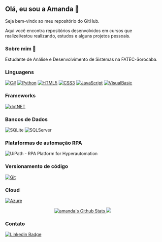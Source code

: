 ## Olá, eu sou a Amanda :wave:

Seja bem-vindx ao meu repositório do GitHub.

Aqui você encontra repositórios desenvolvidos em cursos que realizei/estou realizando, estudos e alguns projetos pessoais.



### Sobre mim​ :woman:

Estudante de Análise e Desenvolvimento de Sistemas na FATEC-Sorocaba.




### Linguagens

<!--[![C](https://img.shields.io/badge/C-00599C?style=for-the-badge&logo=c&logoColor=white)](https://github.com/amandashichinoe?tab=repositories&q=&type=&language=c) -->
[![C#](https://img.shields.io/badge/C%23-239120?style=for-the-badge&logo=c-sharp&logoColor=white)](https://github.com/amandashichinoe?tab=repositories&q=&type=&language=csharp)<!--[![Java](https://img.shields.io/badge/Java-ED8B00?style=for-the-badge&logo=java&logoColor=white)](https://github.com/amandashichinoe?tab=repositories&q=&type=&language=java) -->
[![Python](https://img.shields.io/badge/Python-00599C?style=for-the-badge&logo=python&logoColor=yellow)](https://github.com/amandashichinoe?tab=repositories&q=&type=&language=python)
[![HTML5](https://img.shields.io/badge/HTML5-E34F26?style=for-the-badge&logo=html5&logoColor=white)](https://github.com/amandashichinoe?tab=repositories&q=&type=&language=html) 
[![CSS3](https://img.shields.io/badge/CSS3-1572B6?style=for-the-badge&logo=css3&logoColor=white)](https://github.com/amandashichinoe)
[![JavaScript](https://img.shields.io/badge/JavaScript-F7DF1E?style=for-the-badge&logo=javascript&logoColor=black)](https://github.com/amandashichinoe?tab=repositories&q=&type=&language=javascript)
[![VisualBasic](https://img.shields.io/badge/Visual_Basic-e6e6e6?style=for-the-badge&logo=visualbasic&logoColor=black)](https://github.com/amandashichinoe?tab=repositories&q=&type=&language=javascript)


### Frameworks

[![dotNET](https://img.shields.io/badge/.NET-FFF?style=for-the-badge&logo=dotnet&logoColor=512BD4)](https://dotnet.microsoft.com/) 


### Bancos de Dados
![SQLite](https://img.shields.io/badge/SQLite-07405E?style=for-the-badge&logo=sqlite&logoColor=white)
![SQLServer](https://img.shields.io/badge/Microsoft%20SQL%20Sever-FFF?style=for-the-badge&logo=microsoft%20sql%20server&logoColor=CC2927)


### Plataformas de automação RPA
<img src="https://www.uipath.com/hubfs/Valentin/Brand-Kit/logos/UiPath-full-logo.svg?v=2.0" alt="UiPath - RPA Platform for Hyperautomation">


### Versionamento de código

[![Git](https://img.shields.io/badge/git-FFF?style=for-the-badge&logo=git&logoColor=FF6600)](https://git-scm.com/)  

<!--
### Sistemas Operacionais

[![Windows](https://img.shields.io/badge/Windows-0078D6?style=for-the-badge&logo=windows&logoColor=white)](https://www.microsoft.com/pt-br/windows/)
[![Linux](https://img.shields.io/badge/Linux-FCC624?style=for-the-badge&logo=linux&logoColor=black)](https://www.linux.org/)
![Debian](https://img.shields.io/badge/Debian-A81D33?style=for-the-badge&logo=debian&logoColor=white)
-->

### Cloud

[![Azure](https://img.shields.io/badge/microsoft%20azure-0089D6?style=for-the-badge&logo=microsoft-azure&logoColor=white3)](https://azure.microsoft.com/pt-br/) 


<!--
![Oracle](https://img.shields.io/badge/-Oracle-FFF?&logo=Oracle&logoColor=c34b3b)
  [![MySQL](https://img.shields.io/badge/-MySQL-000?&logo=MySQL&logoColor=FFFFFF)](https://www.mysql.com/)

 [![Node.JS](https://img.shields.io/badge/-Node.js-000?&logo=node.js&logoColor=7CFC00)](https://nodejs.org/)  

-->


<p align = "center">
  <a href="https://github.com/amandashichinoe">
    <img alt="amanda's Github Stats" src="https://github-readme-stats.vercel.app/api?username=amandashichinoe&show_icons=true&hide_border=true&theme=monokai" />
  </a>

  <a href="https://github.com/amandashichinoe">
    <img src="https://github-readme-stats.anuraghazra1.vercel.app/api/top-langs/?username=amandashichinoe&langs_count=8&layout=compact&theme=monokai"/>
  </a>
</p>



### Contato

[![Linkedin Badge](https://img.shields.io/badge/LinkedIn-0077B5?style=for-the-badge&logo=linkedin&logoColor=white&link=https://www.linkedin.com/in/amandashichinoe/)](https://www.linkedin.com/in/amandashichinoe/) 

<!--
**amandashichinoe/amandashichinoe** is a ✨ _special_ ✨ repository because its `README.md` (this file) appears on your GitHub profile.

Here are some ideas to get you started:

- 🔭 I’m currently working on ...
- 🌱 I’m currently learning ...
- 👯 I’m looking to collaborate on ...
- 🤔 I’m looking for help with ...
- 💬 Ask me about ...
- 📫 How to reach me: ...
- 😄 Pronouns: ...
- ⚡ Fun fact: ...
-->
